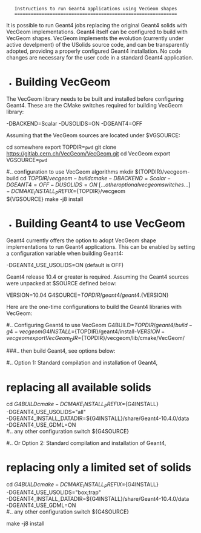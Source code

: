
       Instructions to run Geant4 applications using VecGeom shapes
       ============================================================


It is possible to run Geant4 jobs replacing the original Geant4 solids with
VecGeom implementations.
Geant4 itself can be configured to build with VecGeom shapes.
VecGeom implements the evolution (currently under active develpment) of the
USolids source code, and can be transparently adopted, providing a properly
configured Geant4 installation. No code changes are necessary for the user
code in a standard Geant4 application.


* Building VecGeom
  ================

The VecGeom library needs to be built and installed before configuring Geant4.
These are the CMake switches required for building VecGeom library:

  -DBACKEND=Scalar -DUSOLIDS=ON -DGEANT4=OFF

Assuming that the VecGeom sources are located under $VGSOURCE:

   cd somewhere
   export TOPDIR=`pwd`
   git clone https://gitlab.cern.ch/VecGeom/VecGeom.git
   cd VecGeom
   export VGSOURCE=`pwd`

   #.. configuration to use VecGeom algorithms
   mkdir ${TOPDIR}/vecgeom-build
   cd ${TOPDIR}/vecgeom-build
   cmake -DBACKEND=Scalar -DGEANT4=OFF -DUSOLIDS=ON \
       [...other optional vecgeom switches...] \
       -DCMAKE_INSTALL_PREFIX=${TOPDIR}/vecgeom \
       ${VGSOURCE}
   make -j8 install


* Building Geant4 to use VecGeom
  ==============================

Geant4 currently offers the option to adopt VecGeom shape implementations to run
Geant4 applications. This can be enabled by setting a configuration variable
when building Geant4:

   -DGEANT4_USE_USOLIDS=ON          (default is OFF)

Geant4 release 10.4 or greater is required.
Assuming the Geant4 sources were unpacked at $SOURCE defined below:

   VERSION=10.04
   G4SOURCE=${TOPDIR}/geant4/geant4.${VERSION}

Here are the one-time configurations to build the Geant4 libraries with VecGeom:

   #.. Configuring Geant4 to use VecGeom
   G4BUILD=${TOPDIR}/geant4/build-g4-vecgeom
   G4INSTALL=${TOPDIR}/geant4/install-${VERSION}-vecgeom
   export VecGeom_DIR=${TOPDIR}/vecgeom/lib/cmake/VecGeom/

   ###.. then build Geant4, see options below:

   #.. Option 1: Standard compilation and installation of Geant4,
   #   replacing all available solids
   cd ${G4BUILD}
   cmake -DCMAKE_INSTALL_PREFIX=${G4INSTALL} \
      -DGEANT4_USE_USOLIDS="all" \
      -DGEANT4_INSTALL_DATADIR=${G4INSTALL}/share/Geant4-10.4.0/data \
      -DGEANT4_USE_GDML=ON \
      #.. any other configuration switch
      ${G4SOURCE}

   #.. Or Option 2: Standard compilation and installation of Geant4,
   #   replacing only a limited set of solids
   cd ${G4BUILD}
   cmake -DCMAKE_INSTALL_PREFIX=${G4INSTALL} \
      -DGEANT4_USE_USOLIDS="box;trap" \
      -DGEANT4_INSTALL_DATADIR=${G4INSTALL}/share/Geant4-10.4.0/data \
      -DGEANT4_USE_GDML=ON \
      #.. any other configuration switch
      ${G4SOURCE}

   make -j8 install

